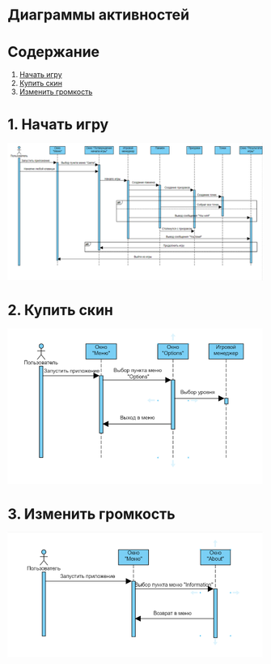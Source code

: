 # Диаграммы активностей

# Содержание
1. [Начать игру](#1)  
2. [Купить скин](#2)  
3. [Изменить громкость](#3)

<a name="1"/>

# 1. Начать игру 
![Диаграмма последовательностей 1](https://github.com/BoryaD/PacMan/blob/master/Images/Diagrams/Sequence1.png)

<a name="2"/>

# 2. Купить скин
![Диаграмма последовательностей 2](https://github.com/BoryaD/PacMan/blob/master/Images/Diagrams/Sequence2.png)

<a name="3"/>

# 3. Изменить громкость
![Диаграмма последовательностей 3](https://github.com/BoryaD/PacMan/blob/master/Images/Diagrams/Sequence3.png)
